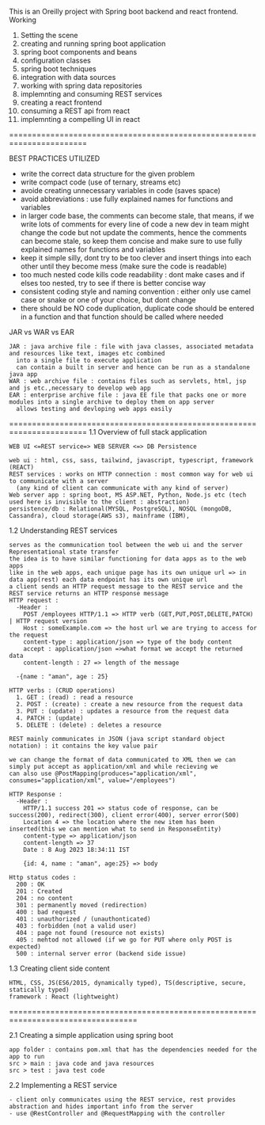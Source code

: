 This is an Oreilly project with Spring boot backend and react frontend.
Working

1. Setting the scene
2. creating and running spring boot application
3. spring boot components and beans
4. configuration classes
5. spring boot techniques
6. integration with data sources
7. working with spring data repositories
8. implemnting and consuming REST services
9. creating a react frontend
10. consuming a REST api from react
11. implemnting a compelling UI in react

=======================================================================

BEST PRACTICES UTILIZED

- write the correct data structure for the given problem
- write compact code (use of ternary, streams etc)
- avoide creating unnecessary variables in code (saves space)
- avoid abbreviations : use fully explained names for functions and variables
- in larger code base, the comments can become stale, that means, if we write lots of comments for every line of code
  a new dev in team might change the code but not update the comments, hence the comments can become stale, so keep them concise
  and make sure to use fully explained names for functions and variables
- keep it simple silly, dont try to be too clever and insert things into each other until they become mess
  (make sure the code is readable)
- too much nested code kills code readability : dont make cases and if elses too nested, try to see if there is better concise way
- consistent coding style and naming convention : either only use camel case or snake or one of your choice, but dont change
- there should be NO code duplication, duplicate code should be entered in a function and that function should be called where needed

JAR vs WAR vs EAR

    JAR : java archive file : file with java classes, associated metadata and resources like text, images etc combined
      into a single file to execute application
      can contain a built in server and hence can be run as a standalone java app
    WAR : web archive file : contains files such as servlets, html, jsp and js etc.,necessary to develop web app
    EAR : enterprise archive file : java EE file that packs one or more modules into a single archive to deploy them on app server
      allows testing and devloping web apps easily

=======================================================================
1.1 Overview of full stack application

    WEB UI <=REST service=> WEB SERVER <=> DB Persistence

    web ui : html, css, sass, tailwind, javascript, typescript, framework (REACT)
    REST services : works on HTTP connection : most common way for web ui to communicate with a server
      (any kind of client can communicate with any kind of server)
    Web server app : spring boot, MS ASP.NET, Python, Node.js etc (tech used here is invisible to the client : abstraction)
    persistence/db : Relational(MYSQL, PostgreSQL), NOSQL (mongoDB, Cassandra), cloud storage(AWS s3), mainframe (IBM),

1.2 Understanding REST services

    serves as the communication tool between the web ui and the server
    Representational state transfer
    the idea is to have similar functioning for data apps as to the web apps
    like in the web apps, each unique page has its own unique url => in data app(rest) each data endpoint has its own unique url
    a client sends an HTTP request message to the REST service and the REST service returns an HTTP response message
    HTTP request :
      -Header :
        POST /employees HTTP/1.1 => HTTP verb (GET,PUT,POST,DELETE,PATCH) | HTTP request version
        Host : someExample.com => the host url we are trying to access for the request
        content-type : application/json => type of the body content
        accept : application/json =>what format we accept the returned data
        content-length : 27 => length of the message

      -{name : "aman", age : 25}

    HTTP verbs : (CRUD operations)
      1. GET : (read) : read a resource
      2. POST : (create) : create a new resource from the request data
      3. PUT : (update) : updates a resource from the request data
      4. PATCH : (update)
      5. DELETE : (delete) : deletes a resource

    REST mainly communicates in JSON (java script standard object notation) : it contains the key value pair

    we can change the format of data communicated to XML then we can simply put accept as application/xml and while recieving we
    can also use @PostMapping(produces="application/xml", consumes="application/xml", value="/employees")

    HTTP Response :
      -Header :
        HTTP/1.1 success 201 => status code of response, can be success(200), redirect(300), client error(400), server error(500)
        Location 4 => the location where the new item has been inserted(this we can mention what to send in ResponseEntity)
        content-type => application/json
        content-length => 37
        Date : 8 Aug 2023 18:34:11 IST

        {id: 4, name : "aman", age:25} => body

    Http status codes :
      200 : OK
      201 : Created
      204 : no content
      301 : permanently moved (redirection)
      400 : bad request
      401 : unauthorized / (unauthonticated)
      403 : forbidden (not a valid user)
      404 : page not found (resource not exists)
      405 : mehtod not allowed (if we go for PUT where only POST is expected)
      500 : internal server error (backend side issue)

1.3 Creating client side content

    HTML, CSS, JS(ES6/2015, dynamically typed), TS(descriptive, secure, statically typed)
    framework : React (lightweight)

==================================================================================

2.1 Creating a simple application using spring boot

    app folder : contains pom.xml that has the dependencies needed for the app to run
    src > main : java code and java resources
    src > test : java test code

2.2 Implementing a REST service

    - client only communicates using the REST service, rest provides abstraction and hides important info from the server
    - use @RestController and @RequestMapping with the controller
